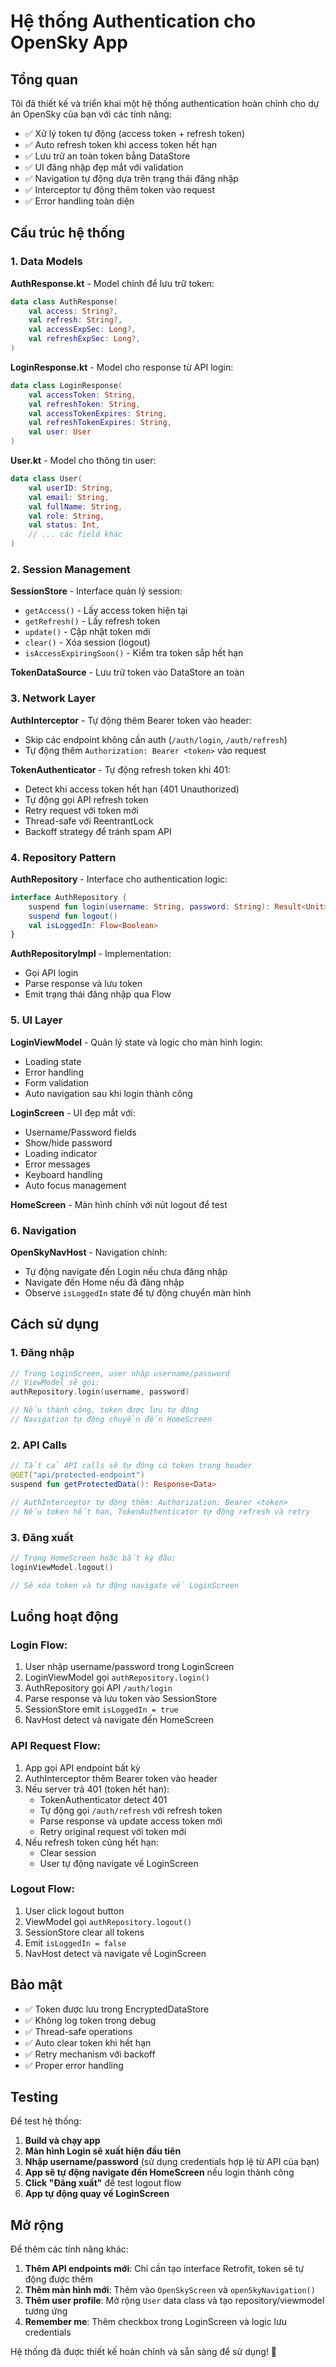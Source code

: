 # Hệ thống Authentication cho OpenSky App

## Tổng quan

Tôi đã thiết kế và triển khai một hệ thống authentication hoàn chỉnh cho dự án OpenSky của bạn với các tính năng:

- ✅ Xử lý token tự động (access token + refresh token)
- ✅ Auto refresh token khi access token hết hạn
- ✅ Lưu trữ an toàn token bằng DataStore
- ✅ UI đăng nhập đẹp mắt với validation
- ✅ Navigation tự động dựa trên trạng thái đăng nhập
- ✅ Interceptor tự động thêm token vào request
- ✅ Error handling toàn diện

## Cấu trúc hệ thống

### 1. Data Models

**AuthResponse.kt** - Model chính để lưu trữ token:
```kotlin
data class AuthResponse(
    val access: String?,
    val refresh: String?,
    val accessExpSec: Long?,
    val refreshExpSec: Long?,
)
```

**LoginResponse.kt** - Model cho response từ API login:
```kotlin
data class LoginResponse(
    val accessToken: String,
    val refreshToken: String,
    val accessTokenExpires: String,
    val refreshTokenExpires: String,
    val user: User
)
```

**User.kt** - Model cho thông tin user:
```kotlin
data class User(
    val userID: String,
    val email: String,
    val fullName: String,
    val role: String,
    val status: Int,
    // ... các field khác
)
```

### 2. Session Management

**SessionStore** - Interface quản lý session:
- `getAccess()` - Lấy access token hiện tại
- `getRefresh()` - Lấy refresh token
- `update()` - Cập nhật token mới
- `clear()` - Xóa session (logout)
- `isAccessExpiringSoon()` - Kiểm tra token sắp hết hạn

**TokenDataSource** - Lưu trữ token vào DataStore an toàn

### 3. Network Layer

**AuthInterceptor** - Tự động thêm Bearer token vào header:
- Skip các endpoint không cần auth (`/auth/login`, `/auth/refresh`)
- Tự động thêm `Authorization: Bearer <token>` vào request

**TokenAuthenticator** - Tự động refresh token khi 401:
- Detect khi access token hết hạn (401 Unauthorized)
- Tự động gọi API refresh token
- Retry request với token mới
- Thread-safe với ReentrantLock
- Backoff strategy để tránh spam API

### 4. Repository Pattern

**AuthRepository** - Interface cho authentication logic:
```kotlin
interface AuthRepository {
    suspend fun login(username: String, password: String): Result<Unit>
    suspend fun logout()
    val isLoggedIn: Flow<Boolean>
}
```

**AuthRepositoryImpl** - Implementation:
- Gọi API login
- Parse response và lưu token
- Emit trạng thái đăng nhập qua Flow

### 5. UI Layer

**LoginViewModel** - Quản lý state và logic cho màn hình login:
- Loading state
- Error handling
- Form validation
- Auto navigation sau khi login thành công

**LoginScreen** - UI đẹp mắt với:
- Username/Password fields
- Show/hide password
- Loading indicator
- Error messages
- Keyboard handling
- Auto focus management

**HomeScreen** - Màn hình chính với nút logout để test

### 6. Navigation

**OpenSkyNavHost** - Navigation chính:
- Tự động navigate đến Login nếu chưa đăng nhập
- Navigate đến Home nếu đã đăng nhập
- Observe `isLoggedIn` state để tự động chuyển màn hình

## Cách sử dụng

### 1. Đăng nhập
```kotlin
// Trong LoginScreen, user nhập username/password
// ViewModel sẽ gọi:
authRepository.login(username, password)

// Nếu thành công, token được lưu tự động
// Navigation tự động chuyển đến HomeScreen
```

### 2. API Calls
```kotlin
// Tất cả API calls sẽ tự động có token trong header
@GET("api/protected-endpoint")
suspend fun getProtectedData(): Response<Data>

// AuthInterceptor tự động thêm: Authorization: Bearer <token>
// Nếu token hết hạn, TokenAuthenticator tự động refresh và retry
```

### 3. Đăng xuất
```kotlin
// Trong HomeScreen hoặc bất kỳ đâu:
loginViewModel.logout()

// Sẽ xóa token và tự động navigate về LoginScreen
```

## Luồng hoạt động

### Login Flow:
1. User nhập username/password trong LoginScreen
2. LoginViewModel gọi `authRepository.login()`
3. AuthRepository gọi API `/auth/login`
4. Parse response và lưu token vào SessionStore
5. SessionStore emit `isLoggedIn = true`
6. NavHost detect và navigate đến HomeScreen

### API Request Flow:
1. App gọi API endpoint bất kỳ
2. AuthInterceptor thêm Bearer token vào header
3. Nếu server trả 401 (token hết hạn):
   - TokenAuthenticator detect 401
   - Tự động gọi `/auth/refresh` với refresh token
   - Parse response và update access token mới
   - Retry original request với token mới
4. Nếu refresh token cũng hết hạn:
   - Clear session
   - User tự động navigate về LoginScreen

### Logout Flow:
1. User click logout button
2. ViewModel gọi `authRepository.logout()`
3. SessionStore clear all tokens
4. Emit `isLoggedIn = false`
5. NavHost detect và navigate về LoginScreen

## Bảo mật

- ✅ Token được lưu trong EncryptedDataStore
- ✅ Không log token trong debug
- ✅ Thread-safe operations
- ✅ Auto clear token khi hết hạn
- ✅ Retry mechanism với backoff
- ✅ Proper error handling

## Testing

Để test hệ thống:

1. **Build và chạy app**
2. **Màn hình Login sẽ xuất hiện đầu tiên**
3. **Nhập username/password** (sử dụng credentials hợp lệ từ API của bạn)
4. **App sẽ tự động navigate đến HomeScreen** nếu login thành công
5. **Click "Đăng xuất"** để test logout flow
6. **App tự động quay về LoginScreen**

## Mở rộng

Để thêm các tính năng khác:

1. **Thêm API endpoints mới**: Chỉ cần tạo interface Retrofit, token sẽ tự động được thêm
2. **Thêm màn hình mới**: Thêm vào `OpenSkyScreen` và `openSkyNavigation()`
3. **Thêm user profile**: Mở rộng `User` data class và tạo repository/viewmodel tương ứng
4. **Remember me**: Thêm checkbox trong LoginScreen và logic lưu credentials

Hệ thống đã được thiết kế hoàn chỉnh và sẵn sàng để sử dụng! 🚀
